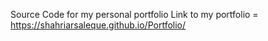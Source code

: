 Source Code for my personal portfolio 
Link to my portfolio = https://shahriarsaleque.github.io/Portfolio/
